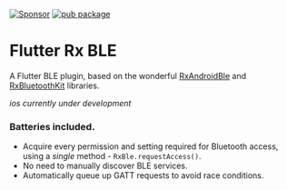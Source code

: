 [![Sponsor](https://img.shields.io/badge/Sponsor-jaaga_labs-red.svg?style=for-the-badge)](https://www.jaaga.in/labs) [![pub package](https://img.shields.io/pub/v/rx_ble.svg?style=for-the-badge)](https://pub.dartlang.org/packages/rx_ble)

# Flutter Rx BLE

A Flutter BLE plugin, based on the wonderful [RxAndroidBle](https://github.com/Polidea/RxAndroidBle) and [RxBluetoothKit](https://github.com/Polidea/RxBluetoothKit) libraries.

*ios currently under development*

### Batteries included.

- Acquire every permission and setting required for Bluetooth access, using a _single_ method - `RxBle.requestAccess()`.
- No need to manually discover BLE services.
- Automatically queue up GATT requests to avoid race conditions.
